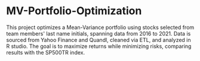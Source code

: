 # MV-Portfolio-Optimization
This project optimizes a Mean-Variance portfolio using stocks selected from team members' last name initials, spanning data from 2016 to 2021. Data is sourced from Yahoo Finance and Quandl, cleaned via ETL, and analyzed in R studio. The goal is to maximize returns while minimizing risks, comparing results with the SP500TR index.

